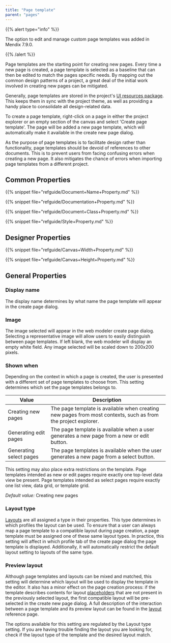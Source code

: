 ```yaml
---
title: "Page template"
parent: "pages"
---
```


{{% alert type="info" %}}

The option to edit and manage custom page templates was added in Mendix 7.9.0.

{{% /alert %}}

Page templates are the starting point for creating new pages. Every time a new page is created, a page template is selected as a baseline that can then be edited to match the pages specific needs. By mapping out the common design patterns of a project, a great deal of the initial work involved in creating new pages can be mitigated. 

Generally, page templates are stored in the project's [UI resources package](ui-resources-package). This keeps them in sync with the project theme, as well as providing a handy place to consolidate all design-related data. 

To create a page template, right-click on a page in either the project explorer or an empty section of the canvas and select 'Create page template'. The page will be added a new page template, which will automatically make it available in the create new page dialog. 

As the purpose of page templates is to facilitate design rather than functionality, page templates should be devoid of references to other documents. This is to prevent users from facing confusing errors when creating a new page. It also mitigates the chance of errors when importing page templates from a different project. 

## Common Properties

{{% snippet file="refguide/Document+Name+Property.md" %}}

{{% snippet file="refguide/Documentation+Property.md" %}}

{{% snippet file="refguide/Document+Class+Property.md" %}}

{{% snippet file="refguide/Style+Property.md" %}}

## Designer Properties

{{% snippet file="refguide/Canvas+Width+Property.md" %}}

{{% snippet file="refguide/Canvas+Height+Property.md" %}}

## General Properties

### Display name

The display name determines by what name the page template will appear in the create page dialog. 

### Image

The image selected will appear in the web modeler create page dialog. Selecting a representative image will allow users to easily distinguish between page templates. If left blank, the web modeler will display an empty white field. Any image selected will be scaled down to 200x200 pixels. 

### Shown when

Depending on the context in which a page is created, the user is presented with a different set of page templates to choose from. This setting determines which set the page templates belongs to. 

<table>
    <thead>
        <tr>
            <th class="confluenceTh">Value</th>
            <th class="confluenceTh">Description</th>
        </tr>
    </thead>
    <tbody>
        <tr>
            <td class="confluenceTd">Creating new pages</td>
            <td class="confluenceTd">The page template is available when creating new pages from most contexts, such as from the project explorer.<br class="atl-forced-newline"></td>
        </tr>
        <tr>
            <td class="confluenceTd">Generating edit pages<br class="atl-forced-newline"></td>
            <td class="confluenceTd">The page template is available when a user generates a new page from a new or edit button.<br class="atl-forced-newline"></td>
        </tr>
        <tr>
            <td class="confluenceTd">Generating select pages<br class="atl-forced-newline"></td>
            <td class="confluenceTd">The page templates is available when the user generates a new page from a select button.<br class="atl-forced-newline"></td>
        </tr>
    </tbody>
</table>

This setting may also place extra restrictions on the template. Page templates intended as new or edit pages require exactly one top-level data view be present. Page templates intended as select pages require exactly one list view, data grid, or template grid. 

_Default value:_ Creating new pages

### Layout type

[Layouts](layout) are all assigned a type in their properties. This type determines in which profiles the layout can be used. To ensure that a user can always map a page template to a compatible layout during page creation, a page template must be assigned one of these same layout types. In practice, this setting will affect in which profile tab of the create page dialog the page template is displayed. Additionally, it will automatically restrict the default layout setting to layouts of the same type.  

### Preview layout

Although page templates and layouts can be mixed and matched, this setting will determine which layout will be used to display the template in the editor. It also has a minor effect on the page creation process: if the template describes contents for layout [placeholders](placeholder) that are not present in the previously selected layout, the first compatible layout will be pre-selected in the create new page dialog. A full description of the interaction between a page template and its preview layout can be found in the [layout](layout) reference page. 

The options available for this setting are regulated by the Layout type setting. If you are having trouble finding the layout you are looking for, check if the layout type of the template and the desired layout match. 
